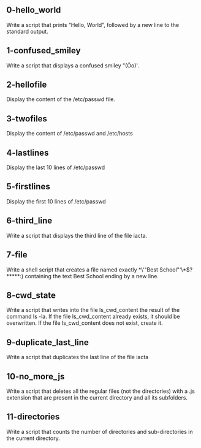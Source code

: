## 0-hello_world
Write a script that prints “Hello, World”, followed by a new line to the standard output.
## 1-confused_smiley
Write a script that displays a confused smiley "(Ôo)'.
## 2-hellofile
Display the content of the /etc/passwd file.
## 3-twofiles
Display the content of /etc/passwd and /etc/hosts
## 4-lastlines
Display the last 10 lines of /etc/passwd
## 5-firstlines
Display the first 10 lines of /etc/passwd
## 6-third_line
Write a script that displays the third line of the file iacta.
## 7-file
Write a shell script that creates a file named exactly \*\\'"Best School"\'\\*$\?\*\*\*\*\*:) containing the text Best School ending by a new line.
## 8-cwd_state
Write a script that writes into the file ls_cwd_content the result of the command ls -la. If the file ls_cwd_content already exists, it should be overwritten. If the file ls_cwd_content does not exist, create it.
## 9-duplicate_last_line
Write a script that duplicates the last line of the file iacta
## 10-no_more_js
Write a script that deletes all the regular files (not the directories) with a .js extension that are present in the current directory and all its subfolders.
## 11-directories
Write a script that counts the number of directories and sub-directories in the current directory.
